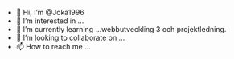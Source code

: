 - 👋 Hi, I’m @Joka1996
- 👀 I’m interested in ... 
- 🌱 I’m currently learning ...webbutveckling 3 och projektledning.
- 💞️ I’m looking to collaborate on ...
- 📫 How to reach me ...

<!---
Joka1996/Joka1996 is a ✨ special ✨ repository because its `README.md` (this file) appears on your GitHub profile.
You can click the Preview link to take a look at your changes.
--->
